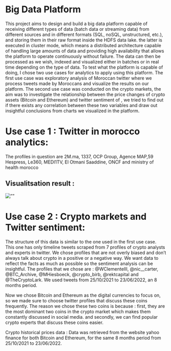 # Big Data Platform

This project aims to design and build a big data platform capable of receiving different
types of data (batch data or streaming data) from different sources and in different formats
(SQL, noSQL, unstructured, etc.), and storing them in their raw format inside the HDFS data
lake. the latter is executed in cluster mode, which means a distributed architecture capable
of handling large amounts of data and providing high availability that allows the platform to
operate continuously without failure. The data can then be processed as we wish, indexed and
visualized either in batches or in real time depending on the type of data.
To test what the platform is capable of doing, I chose two use cases for analytics to apply
using this platform. The first use case was exploratory analysis of Moroccan twitter where we
process tweets made by Moroccans and visualize the results on our platform. The second use
case was conducted on the crypto markets, the aim was to investigate the relationship between
the price changes of crypto assets (Bitcoin and Ethereum) and twitter sentiment of , we tried
to find out if there exists any correlation between these two variables and draw out insightful
conclusions from charts we visualized in the platform.

# Use case 1 : Twitter in morocco analytics:

The profiles in question are 2M.ma, 1337, OCP Group, Agence MAP,59
Hespress, Le360, MEDI1TV, El Otmani Saaddine, ONCF and ministry of health morocco

## Visualitsation result : 

<img src="" alt=””>

# Use case 2 : Crypto markets and Twitter sentiment:

The structure of this data is similar to the one used in the first use case. This one has
only timeline tweets scraped from 7 profiles of crypto analysts and experts in twitter. We
chose profiles that are not overly biased and don’t always talk about crypto in a positive
or a negative way. We want data to reflect the facts as much as possible so the sentiment
analysis can be insightful. The profiles that we chose are : @WClementeIII, @nic__carter,
@BTC_Archive, @MHiesboeck, @crypto_birb, @rektcapital and @TheCryptoLark. We used
tweets from 25/10/2021 to 23/06/2022, an 8 months period.

Now we chose Bitcoin and Ethereum as the digital currencies to focus on, so we made sure
to choose twitter profiles that discuss these coins frequently. The reason we chose these two
coins is because : first, they are the most dominant two coins in the crypto market which makes
them constantly discussed in social media. and secondly, we can find popular crypto experts
that discuss these coins easier.

Crypto historical prices data : 
Data was retrieved from the website yahoo finance for both Bitcoin and Ethereum, for the
same 8 months period from 25/10/2021 to 23/06/2022.
